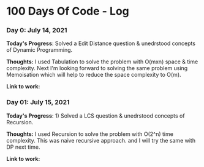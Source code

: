 # 100 Days Of Code - Log

### Day 0: July 14, 2021

**Today's Progress**: Solved a Edit Distance question & unedrstood concepts of Dynamic Programming.

**Thoughts:** I used Tabulation to solve the problem with O(mxn) space & time complexity. Next I'm looking forward to solving the same problem using Memoisation which will help to reduce the space complexity to O(m).

**Link to work:** []()

### Day 01: July 15, 2021

**Today's Progress**: 1) Solved a LCS question & unedrstood concepts of Recursion.

**Thoughts:** I used Recursion to solve the problem with O(2^n) time complexity. This was  naive recursive approach. and I will try the same with DP next time.

**Link to work:** []()
